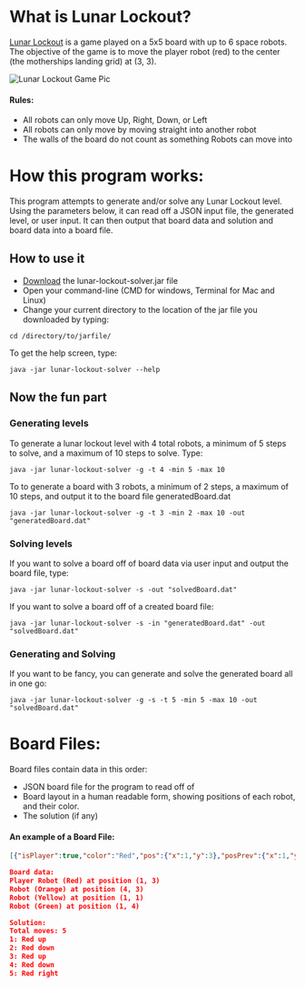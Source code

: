 # What is Lunar Lockout?
[Lunar Lockout](http://www.puzzles.com/products/LunarLockout/LunarLockoutStart.htm "Lunar Lockout's Website") is a game played on a 5x5 board with up to 6 space robots. The objective of the game is to move the player robot (red) to the center (the motherships landing grid) at (3, 3).

![Lunar Lockout Game Pic](http://www.jeffbots.com/lockout1.jpg)

#### Rules:
- All robots can only move Up, Right, Down, or Left
- All robots can only move by moving straight into another robot
- The walls of the board do not count as something Robots can move into

# How this program works:
This program attempts to generate and/or solve any Lunar Lockout level. Using the parameters below, it can read off a JSON input file, the generated level, or user input. It can then output that board data and solution and board data into a board file.

## How to use it
- [Download](https://github.com/duecknoah/lunar-lockout-solver/releases) the lunar-lockout-solver.jar file
- Open your command-line (CMD for windows, Terminal for Mac and Linux)
- Change your current directory to the location of the jar file you downloaded by typing:
```
cd /directory/to/jarfile/
```
To get the help screen, type:
```
java -jar lunar-lockout-solver --help
```
## Now the fun part
### Generating levels
To generate a lunar lockout level with 4 total robots, a minimum of 5 steps to solve, and a maximum of 10 steps to solve. Type:
```
java -jar lunar-lockout-solver -g -t 4 -min 5 -max 10
``` 
To to generate a board with 3 robots, a minimum of 2 steps, a maximum of 10 steps, and output it to the board file generatedBoard.dat
```
java -jar lunar-lockout-solver -g -t 3 -min 2 -max 10 -out "generatedBoard.dat"
``` 
### Solving levels
If you want to solve a board off of board data via user input and output the board file, type:
```
java -jar lunar-lockout-solver -s -out "solvedBoard.dat"
```
If you want to solve a board off of a created board file:
```
java -jar lunar-lockout-solver -s -in "generatedBoard.dat" -out "solvedBoard.dat"
```
### Generating and Solving
If you want to be fancy, you can generate and solve the generated board all in one go:
```
java -jar lunar-lockout-solver -g -s -t 5 -min 5 -max 10 -out "solvedBoard.dat"
```


# Board Files:
Board files contain data in this order:
- JSON board file for the program to read off of
- Board layout in a human readable form, showing positions of each robot, and their color.
- The solution (if any)

#### An example of a Board File:
```JSON
[{"isPlayer":true,"color":"Red","pos":{"x":1,"y":3},"posPrev":{"x":1,"y":3}},{"isPlayer":false,"color":"Orange","pos":{"x":4,"y":3},"posPrev":{"x":4,"y":3}},{"isPlayer":false,"color":"Yellow","pos":{"x":1,"y":1},"posPrev":{"x":1,"y":1}},{"isPlayer":false,"color":"Green","pos":{"x":1,"y":4},"posPrev":{"x":1,"y":4}}]

Board data:
Player Robot (Red) at position (1, 3)
Robot (Orange) at position (4, 3)
Robot (Yellow) at position (1, 1)
Robot (Green) at position (1, 4)

Solution:
Total moves: 5
1: Red up
2: Red down
3: Red up
4: Red down
5: Red right
```
